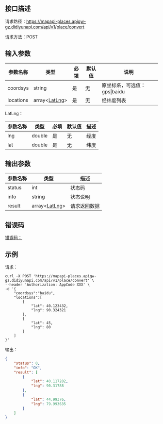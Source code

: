 ## 接口描述
请求路径：https://mapapi-places.apigw-gz.didiyunapi.com/api/v1/place/convert

请求方法：POST
## 输入参数

| 参数名称   | 类型 | 必填 | 默认值 | 说明                                           |
| ---------- | ---- | ---- | ---- | ------ |
| coordsys | string | 是   | 无     | 原坐标系，可选值：gps\|baidu |
| locations | array<[LatLng](#LatLng)> | 是 | 无     | 经纬度列表 |

<span id="LatLng"></span>
LatLng：

| 参数名称    | 类型                 | 必填 | 默认值 | 描述                               |
| ----------- | ---- | ----------- | ---- | ---------------------------------- |
| lng       | double             | 是   | 无     | 经度                          |
| lat     | double             | 是   | 无     | 纬度         |

## 输出参数

|参数名称  | 类型 | 描述|
|--------|-----|-----|
|status | int  |状态码 |
|info|string|状态说明	|
|result | array<[LatLng](#LatLng)> |请求返回数据 |

## 错误码
[错误码：](/static/apimarket-docs/services/地图开放平台/错误码.md#errorCode)

## 示例

请求：
``` shell
curl -X POST 'https://mapapi-places.apigw-gz.didiyunapi.com/api/v1/place/convert' \
--header 'Authorization: AppCode XXX' \
-d '{
    "coordsys":"baidu",
    "locations":[
        {
            "lat": 40.123432,
            "lng": 90.324321
        },
        {
            "lat": 45,
            "lng": 80
        }
    ]
}'
```

输出：
``` json
{
    "status": 0,
    "info": "OK",
    "result": [
        {
            "lat": 40.117282,
            "lng": 90.31788
        },
        {
            "lat": 44.99376,
            "lng": 79.993635
        }
    ]
}
```
